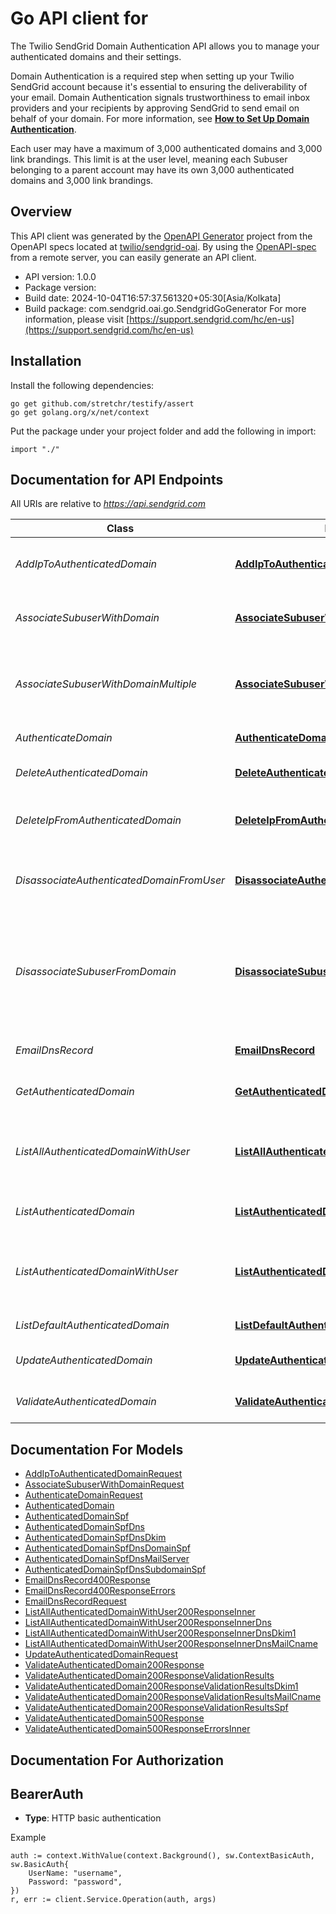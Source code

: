 # Go API client for 

The Twilio SendGrid Domain Authentication API allows you to manage your authenticated domains and their settings.

Domain Authentication is a required step when setting up your Twilio SendGrid account because it's essential to ensuring the deliverability of your email. Domain Authentication signals trustworthiness to email inbox providers and your recipients by approving SendGrid to send email on behalf of your domain. For more information, see [**How to Set Up Domain Authentication**](https://sendgrid.com/docs/ui/account-and-settings/how-to-set-up-domain-authentication/).

Each user may have a maximum of 3,000 authenticated domains and 3,000 link brandings. This limit is at the user level, meaning each Subuser belonging to a parent account may have its own 3,000 authenticated domains and 3,000 link brandings.

## Overview
This API client was generated by the [OpenAPI Generator](https://openapi-generator.tech) project from the OpenAPI specs located at [twilio/sendgrid-oai](https://github.com/twilio/sendgrid-oai/tree/main/spec).  By using the [OpenAPI-spec](https://www.openapis.org/) from a remote server, you can easily generate an API client.

- API version: 1.0.0
- Package version: 
- Build date: 2024-10-04T16:57:37.561320+05:30[Asia/Kolkata]
- Build package: com.sendgrid.oai.go.SendgridGoGenerator
For more information, please visit [https://support.sendgrid.com/hc/en-us](https://support.sendgrid.com/hc/en-us)

## Installation

Install the following dependencies:

```shell
go get github.com/stretchr/testify/assert
go get golang.org/x/net/context
```

Put the package under your project folder and add the following in import:

```golang
import "./"
```

## Documentation for API Endpoints

All URIs are relative to *https://api.sendgrid.com*

Class | Method | HTTP request | Description
------------ | ------------- | ------------- | -------------
*AddIpToAuthenticatedDomain* | [**AddIpToAuthenticatedDomain**](docs/AddIpToAuthenticatedDomain.md#addiptoauthenticateddomain) | **Post** /v3/whitelabel/domains/{Id}/ips | Add an IP to an authenticated domain
*AssociateSubuserWithDomain* | [**AssociateSubuserWithDomain**](docs/AssociateSubuserWithDomain.md#associatesubuserwithdomain) | **Post** /v3/whitelabel/domains/{DomainId}/subuser | Associate an authenticated domain with a given user.
*AssociateSubuserWithDomainMultiple* | [**AssociateSubuserWithDomainMultiple**](docs/AssociateSubuserWithDomainMultiple.md#associatesubuserwithdomainmultiple) | **Post** /v3/whitelabel/domains/{DomainId}/subuser:add | Associate an authenticated domain with a given user, for up to five domains.
*AuthenticateDomain* | [**AuthenticateDomain**](docs/AuthenticateDomain.md#authenticatedomain) | **Post** /v3/whitelabel/domains | Authenticate a domain
*DeleteAuthenticatedDomain* | [**DeleteAuthenticatedDomain**](docs/DeleteAuthenticatedDomain.md#deleteauthenticateddomain) | **Delete** /v3/whitelabel/domains/{DomainId} | Delete an authenticated domain.
*DeleteIpFromAuthenticatedDomain* | [**DeleteIpFromAuthenticatedDomain**](docs/DeleteIpFromAuthenticatedDomain.md#deleteipfromauthenticateddomain) | **Delete** /v3/whitelabel/domains/{Id}/ips/{Ip} | Remove an IP from an authenticated domain.
*DisassociateAuthenticatedDomainFromUser* | [**DisassociateAuthenticatedDomainFromUser**](docs/DisassociateAuthenticatedDomainFromUser.md#disassociateauthenticateddomainfromuser) | **Delete** /v3/whitelabel/domains/subuser | Disassociate an authenticated domain from a given user.
*DisassociateSubuserFromDomain* | [**DisassociateSubuserFromDomain**](docs/DisassociateSubuserFromDomain.md#disassociatesubuserfromdomain) | **Delete** /v3/whitelabel/domains/{DomainId}/subuser | Disassociate an authenticated domain from a given user for users with up to five associated domains.
*EmailDnsRecord* | [**EmailDnsRecord**](docs/EmailDnsRecord.md#emaildnsrecord) | **Post** /v3/whitelabel/dns/email | Email DNS records to a co-worker
*GetAuthenticatedDomain* | [**GetAuthenticatedDomain**](docs/GetAuthenticatedDomain.md#getauthenticateddomain) | **Get** /v3/whitelabel/domains/{DomainId} | Retrieve an authenticated domain
*ListAllAuthenticatedDomainWithUser* | [**ListAllAuthenticatedDomainWithUser**](docs/ListAllAuthenticatedDomainWithUser.md#listallauthenticateddomainwithuser) | **Get** /v3/whitelabel/domains/subuser/all | List all the authenticated domains associated with the given user.
*ListAuthenticatedDomain* | [**ListAuthenticatedDomain**](docs/ListAuthenticatedDomain.md#listauthenticateddomain) | **Get** /v3/whitelabel/domains | List all authenticated domains
*ListAuthenticatedDomainWithUser* | [**ListAuthenticatedDomainWithUser**](docs/ListAuthenticatedDomainWithUser.md#listauthenticateddomainwithuser) | **Get** /v3/whitelabel/domains/subuser | List the authenticated domain associated with the given user.
*ListDefaultAuthenticatedDomain* | [**ListDefaultAuthenticatedDomain**](docs/ListDefaultAuthenticatedDomain.md#listdefaultauthenticateddomain) | **Get** /v3/whitelabel/domains/default | Get the default authentication
*UpdateAuthenticatedDomain* | [**UpdateAuthenticatedDomain**](docs/UpdateAuthenticatedDomain.md#updateauthenticateddomain) | **Patch** /v3/whitelabel/domains/{DomainId} | Update an authenticated domain
*ValidateAuthenticatedDomain* | [**ValidateAuthenticatedDomain**](docs/ValidateAuthenticatedDomain.md#validateauthenticateddomain) | **Post** /v3/whitelabel/domains/{Id}/validate | Validate a domain authentication.


## Documentation For Models

 - [AddIpToAuthenticatedDomainRequest](AddIpToAuthenticatedDomainRequest.md)
 - [AssociateSubuserWithDomainRequest](AssociateSubuserWithDomainRequest.md)
 - [AuthenticateDomainRequest](AuthenticateDomainRequest.md)
 - [AuthenticatedDomain](AuthenticatedDomain.md)
 - [AuthenticatedDomainSpf](AuthenticatedDomainSpf.md)
 - [AuthenticatedDomainSpfDns](AuthenticatedDomainSpfDns.md)
 - [AuthenticatedDomainSpfDnsDkim](AuthenticatedDomainSpfDnsDkim.md)
 - [AuthenticatedDomainSpfDnsDomainSpf](AuthenticatedDomainSpfDnsDomainSpf.md)
 - [AuthenticatedDomainSpfDnsMailServer](AuthenticatedDomainSpfDnsMailServer.md)
 - [AuthenticatedDomainSpfDnsSubdomainSpf](AuthenticatedDomainSpfDnsSubdomainSpf.md)
 - [EmailDnsRecord400Response](EmailDnsRecord400Response.md)
 - [EmailDnsRecord400ResponseErrors](EmailDnsRecord400ResponseErrors.md)
 - [EmailDnsRecordRequest](EmailDnsRecordRequest.md)
 - [ListAllAuthenticatedDomainWithUser200ResponseInner](ListAllAuthenticatedDomainWithUser200ResponseInner.md)
 - [ListAllAuthenticatedDomainWithUser200ResponseInnerDns](ListAllAuthenticatedDomainWithUser200ResponseInnerDns.md)
 - [ListAllAuthenticatedDomainWithUser200ResponseInnerDnsDkim1](ListAllAuthenticatedDomainWithUser200ResponseInnerDnsDkim1.md)
 - [ListAllAuthenticatedDomainWithUser200ResponseInnerDnsMailCname](ListAllAuthenticatedDomainWithUser200ResponseInnerDnsMailCname.md)
 - [UpdateAuthenticatedDomainRequest](UpdateAuthenticatedDomainRequest.md)
 - [ValidateAuthenticatedDomain200Response](ValidateAuthenticatedDomain200Response.md)
 - [ValidateAuthenticatedDomain200ResponseValidationResults](ValidateAuthenticatedDomain200ResponseValidationResults.md)
 - [ValidateAuthenticatedDomain200ResponseValidationResultsDkim1](ValidateAuthenticatedDomain200ResponseValidationResultsDkim1.md)
 - [ValidateAuthenticatedDomain200ResponseValidationResultsMailCname](ValidateAuthenticatedDomain200ResponseValidationResultsMailCname.md)
 - [ValidateAuthenticatedDomain200ResponseValidationResultsSpf](ValidateAuthenticatedDomain200ResponseValidationResultsSpf.md)
 - [ValidateAuthenticatedDomain500Response](ValidateAuthenticatedDomain500Response.md)
 - [ValidateAuthenticatedDomain500ResponseErrorsInner](ValidateAuthenticatedDomain500ResponseErrorsInner.md)


## Documentation For Authorization



## BearerAuth

- **Type**: HTTP basic authentication

Example

```golang
auth := context.WithValue(context.Background(), sw.ContextBasicAuth, sw.BasicAuth{
    UserName: "username",
    Password: "password",
})
r, err := client.Service.Operation(auth, args)
```


